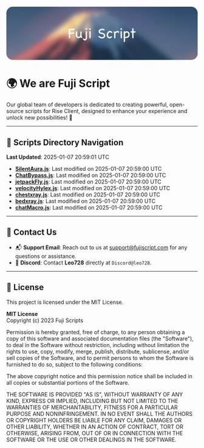 ![Banner](.github/b.webp)

# 🌍 **We are Fuji Script**

Our global team of developers is dedicated to creating powerful, open-source scripts for Rise Client, designed to enhance your experience and unlock new possibilities! 🌟

---
<!-- SCRIPTS_NAVIGATION_START -->
## 📂 **Scripts Directory Navigation**

**Last Updated**: 2025-01-07 20:59:01 UTC

- **[SilentAura.js](scripts/SilentAura.js)**: Last modified on 2025-01-07 20:59:00 UTC
- **[ChatBypass.js](scripts/ChatBypass.js)**: Last modified on 2025-01-07 20:59:00 UTC
- **[jetpackFly.js](scripts/jetpackFly.js)**: Last modified on 2025-01-07 20:59:00 UTC
- **[velocityHylex.js](scripts/velocityHylex.js)**: Last modified on 2025-01-07 20:59:00 UTC
- **[chestxray.js](scripts/chestxray.js)**: Last modified on 2025-01-07 20:59:00 UTC
- **[bedxray.js](scripts/bedxray.js)**: Last modified on 2025-01-07 20:59:00 UTC
- **[chatMacro.js](scripts/chatMacro.js)**: Last modified on 2025-01-07 20:59:00 UTC

<!-- SCRIPTS_NAVIGATION_END -->

---

## 💬 **Contact Us**  
- 📬 **Support Email**: Reach out to us at [support@fujiscript.com](mailto:support@fujiscript.com) for any questions or assistance.  
- 💬 **Discord**: Contact **Leo728** directly at `Discord@leo728`.

---

## 📜 **License**

This project is licensed under the MIT License.  

**MIT License**  
Copyright (c) 2023 Fuji Scripts  

Permission is hereby granted, free of charge, to any person obtaining a copy of this software and associated documentation files (the "Software"), to deal in the Software without restriction, including without limitation the rights to use, copy, modify, merge, publish, distribute, sublicense, and/or sell copies of the Software, and to permit persons to whom the Software is furnished to do so, subject to the following conditions:  

The above copyright notice and this permission notice shall be included in all copies or substantial portions of the Software.  

THE SOFTWARE IS PROVIDED "AS IS", WITHOUT WARRANTY OF ANY KIND, EXPRESS OR IMPLIED, INCLUDING BUT NOT LIMITED TO THE WARRANTIES OF MERCHANTABILITY, FITNESS FOR A PARTICULAR PURPOSE AND NONINFRINGEMENT. IN NO EVENT SHALL THE AUTHORS OR COPYRIGHT HOLDERS BE LIABLE FOR ANY CLAIM, DAMAGES OR OTHER LIABILITY, WHETHER IN AN ACTION OF CONTRACT, TORT OR OTHERWISE, ARISING FROM, OUT OF OR IN CONNECTION WITH THE SOFTWARE OR THE USE OR OTHER DEALINGS IN THE SOFTWARE.  
